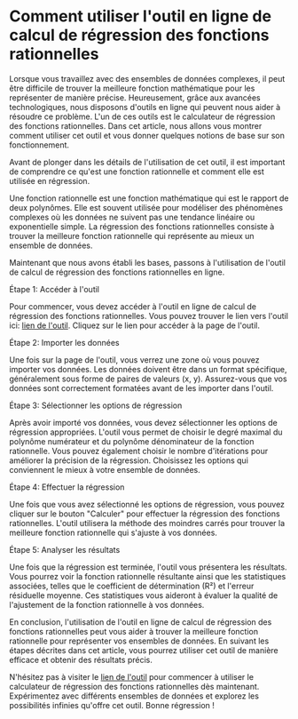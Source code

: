 Comment utiliser l'outil en ligne de calcul de régression des fonctions rationnelles
====================================================================================

Lorsque vous travaillez avec des ensembles de données complexes, il peut être difficile de trouver la meilleure fonction mathématique pour les représenter de manière précise. Heureusement, grâce aux avancées technologiques, nous disposons d'outils en ligne qui peuvent nous aider à résoudre ce problème. L'un de ces outils est le calculateur de régression des fonctions rationnelles. Dans cet article, nous allons vous montrer comment utiliser cet outil et vous donner quelques notions de base sur son fonctionnement.

Avant de plonger dans les détails de l'utilisation de cet outil, il est important de comprendre ce qu'est une fonction rationnelle et comment elle est utilisée en régression.

Une fonction rationnelle est une fonction mathématique qui est le rapport de deux polynômes. Elle est souvent utilisée pour modéliser des phénomènes complexes où les données ne suivent pas une tendance linéaire ou exponentielle simple. La régression des fonctions rationnelles consiste à trouver la meilleure fonction rationnelle qui représente au mieux un ensemble de données.

Maintenant que nous avons établi les bases, passons à l'utilisation de l'outil de calcul de régression des fonctions rationnelles en ligne.

Étape 1: Accéder à l'outil

Pour commencer, vous devez accéder à l'outil en ligne de calcul de régression des fonctions rationnelles. Vous pouvez trouver le lien vers l'outil ici: [lien de l'outil](https://www.onlinecalculatorsfree.com/fr/math/rational-function-regression-calculator.html). Cliquez sur le lien pour accéder à la page de l'outil.

Étape 2: Importer les données

Une fois sur la page de l'outil, vous verrez une zone où vous pouvez importer vos données. Les données doivent être dans un format spécifique, généralement sous forme de paires de valeurs (x, y). Assurez-vous que vos données sont correctement formatées avant de les importer dans l'outil.

Étape 3: Sélectionner les options de régression

Après avoir importé vos données, vous devez sélectionner les options de régression appropriées. L'outil vous permet de choisir le degré maximal du polynôme numérateur et du polynôme dénominateur de la fonction rationnelle. Vous pouvez également choisir le nombre d'itérations pour améliorer la précision de la régression. Choisissez les options qui conviennent le mieux à votre ensemble de données.

Étape 4: Effectuer la régression

Une fois que vous avez sélectionné les options de régression, vous pouvez cliquer sur le bouton "Calculer" pour effectuer la régression des fonctions rationnelles. L'outil utilisera la méthode des moindres carrés pour trouver la meilleure fonction rationnelle qui s'ajuste à vos données.

Étape 5: Analyser les résultats

Une fois que la régression est terminée, l'outil vous présentera les résultats. Vous pourrez voir la fonction rationnelle résultante ainsi que les statistiques associées, telles que le coefficient de détermination (R²) et l'erreur résiduelle moyenne. Ces statistiques vous aideront à évaluer la qualité de l'ajustement de la fonction rationnelle à vos données.

En conclusion, l'utilisation de l'outil en ligne de calcul de régression des fonctions rationnelles peut vous aider à trouver la meilleure fonction rationnelle pour représenter vos ensembles de données. En suivant les étapes décrites dans cet article, vous pourrez utiliser cet outil de manière efficace et obtenir des résultats précis.

N'hésitez pas à visiter le [lien de l'outil](https://www.onlinecalculatorsfree.com/fr/math/rational-function-regression-calculator.html) pour commencer à utiliser le calculateur de régression des fonctions rationnelles dès maintenant. Expérimentez avec différents ensembles de données et explorez les possibilités infinies qu'offre cet outil. Bonne régression !